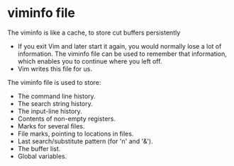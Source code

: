 
# viminfo file
The viminfo is like a cache, to store cut buffers persistently
- If you exit Vim and later start it again, you would normally lose a lot of
information.  The viminfo file can be used to remember that information, which
enables you to continue where you left off.
- Vim writes this file for us.

The viminfo file is used to store:
- The command line history.
- The search string history.
- The input-line history.
- Contents of non-empty registers.
- Marks for several files.
- File marks, pointing to locations in files.
- Last search/substitute pattern (for 'n' and '&').
- The buffer list.
- Global variables.